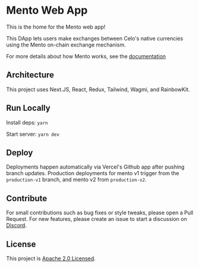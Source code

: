 # Mento Web App

This is the home for the Mento web app!

This DApp lets users make exchanges between Celo's native currencies using the Mento on-chain exchange mechanism.

For more details about how Mento works, see the [documentation](https://docs.mento.org)

## Architecture

This project uses Next.JS, React, Redux, Tailwind, Wagmi, and RainbowKit.

## Run Locally

Install deps: `yarn`

Start server: `yarn dev`

## Deploy

Deployments happen automatically via Vercel's Github app after pushing branch updates.
Production deployments for mento v1 trigger from the `production-v1` branch, and mento v2 from `production-v2`.

## Contribute

For small contributions such as bug fixes or style tweaks, please open a Pull Request.
For new features, please create an issue to start a discussion on [Discord](https://discord.com/invite/Zszgng9NdF).

## License

This project is [Apache 2.0 Licensed](LICENSE).
